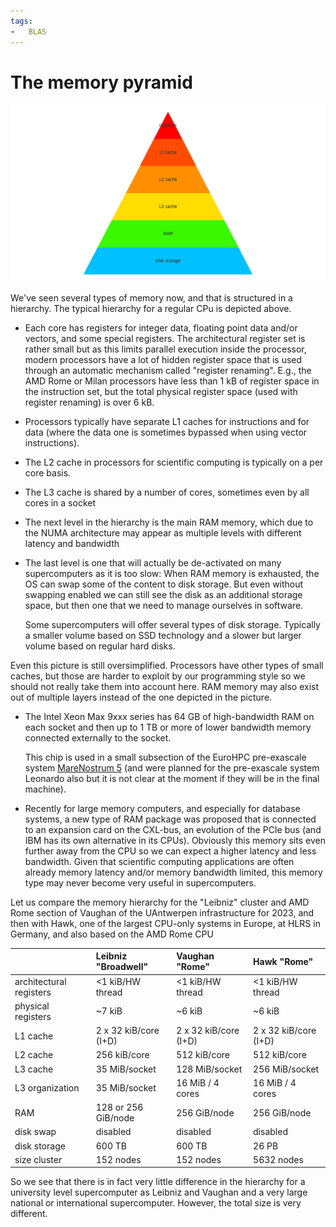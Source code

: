 ```yaml
---
tags:
-   BLAS
---
```



# The memory pyramid

![Memory pyramid](../img/C03_S02_01_Memory_pyramid.png)

We've seen several types of memory now, and that is structured in a hierarchy.
The typical hierarchy for a regular CPu is depicted above.

-   Each core has registers for integer data, floating point data and/or vectors,
    and some special registers. The architectural register set is rather small but as this
    limits parallel execution inside the processor, modern processors have a lot of
    hidden register space that is used through an automatic mechanism called 
    "register renaming". E.g., the AMD Rome or Milan processors have less than 1 kB 
    of register space in the instruction set, but the total physical register space
    (used with register renaming) is over 6 kB.

-   Processors typically have separate L1 caches for instructions and for data
    (where the data one is sometimes bypassed when using vector instructions).

-   The L2 cache in processors for scientific computing is typically on a per core
    basis.

-   The L3 cache is shared by a number of cores, sometimes even by all cores in 
    a socket

-   The next level in the hierarchy is the main RAM memory, which due to the NUMA
    architecture may appear as multiple levels with different latency and bandwidth

-   The last level is one that will actually be de-activated on many supercomputers
    as it is too slow: When RAM memory is exhausted, the OS can swap some of the
    content to disk storage. But even without swapping enabled we can still see
    the disk as an additional storage space, but then one that we need to 
    manage ourselves in software.

    Some supercomputers will offer several types of disk storage. Typically a smaller
    volume based on SSD technology and a slower but larger volume based on regular
    hard disks.

Even this picture is still oversimplified. Processors have other types of small caches,
but those are harder to exploit by our programming style so we should not really take
them into account here. RAM memory may also exist out of multiple layers instead of the
one depicted in the picture.

-   The Intel Xeon Max 9xxx series has 64 GB of high-bandwidth RAM on each socket and then
    up to 1 TB or more of lower bandwidth memory connected externally to the socket.

    This chip is used in a small subsection of the EuroHPC pre-exascale system
    [MareNostrum 5](https://www.bsc.es/ca/marenostrum/marenostrum-5)
    (and were planned for the pre-exascale system Leonardo also but it is not
    clear at the moment if they will be in the final machine).

-   Recently for large memory computers, and especially for database systems, a new type
    of RAM package was proposed that is connected to an expansion card on the CXL-bus,
    an evolution of the PCIe bus (and IBM has its own alternative in its CPUs). 
    Obviously this memory sits even further away from the CPU so we can expect a higher
    latency and less bandwidth. Given that scientific computing applications are often
    already memory latency and/or memory bandwidth limited, this memory type may never
    become very useful in supercomputers.

Let us compare the memory hierarchy for the "Leibniz" cluster and AMD Rome section of
Vaughan of the UAntwerpen infrastructure for 2023, and then with Hawk, one of the largest
CPU-only systems in Europe, at HLRS in Germany, and also based on the AMD Rome CPU

|                         | Leibniz "Broadwell"   | Vaughan "Rome"        | Hawk "Rome"           |
|:------------------------|:----------------------|:----------------------|:----------------------|
| architectural registers | <1 kiB/HW thread      | <1 kiB/HW thread      | <1 kiB/HW thread      |
| physical registers      | ~7 kiB                | ~6 kiB                | ~6 kiB                |
| L1 cache                | 2 x 32 kiB/core (I+D) | 2 x 32 kiB/core (I+D) | 2 x 32 kiB/core (I+D) |
| L2 cache                | 256 kiB/core          | 512 kiB/core          | 512 kiB/core          |
| L3 cache                | 35 MiB/socket         | 128 MiB/socket        | 256 MiB/socket        |
| L3 organization         | 35 MiB/socket         | 16 MiB / 4 cores      | 16 MiB / 4 cores      |
| RAM                     | 128 or 256 GiB/node   | 256 GiB/node          | 256 GiB/node          |
| disk swap               | disabled              | disabled              | disabled              |
| disk storage            | 600 TB                | 600 TB                | 26 PB                 |
| size cluster            | 152 nodes             | 152 nodes             | 5632 nodes            |

So we see that there is in fact very little difference in the hierarchy for a university level 
supercomputer as Leibniz and Vaughan and a very large national or international supercomputer.
However, the total size is very different.


